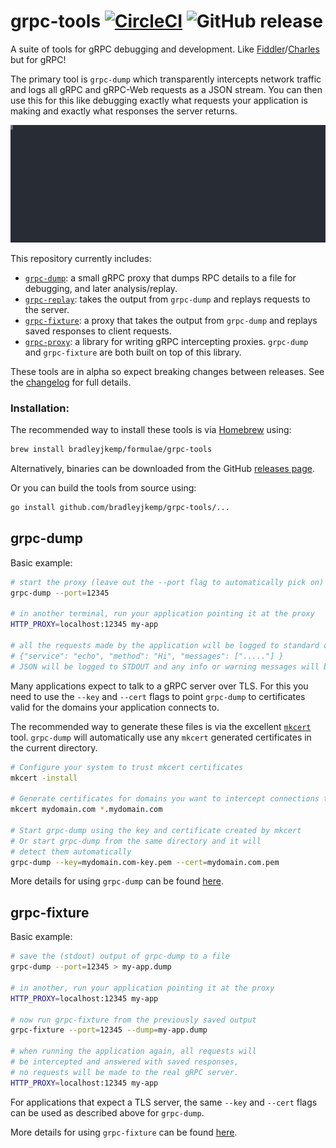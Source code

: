 # grpc-tools [![CircleCI](https://circleci.com/gh/bradleyjkemp/grpc-tools/tree/master.svg?style=svg)](https://circleci.com/gh/bradleyjkemp/grpc-tools/tree/master) ![GitHub release](https://img.shields.io/github/release/bradleyjkemp/grpc-tools.svg)

A suite of tools for gRPC debugging and development. Like [Fiddler](https://www.telerik.com/fiddler)/[Charles](https://www.charlesproxy.com/) but for gRPC!

The primary tool is `grpc-dump` which transparently intercepts network traffic and logs all gRPC and gRPC-Web requests as a JSON stream. You can then use this for this like debugging exactly what requests your application is making and exactly what responses the server returns.

![demo](demo.svg "Simple grpc-dump demo")

This repository currently includes:
* [`grpc-dump`](#grpc-dump): a small gRPC proxy that dumps RPC details to a file for debugging, and later analysis/replay.
* [`grpc-replay`](grpc-replay): takes the output from `grpc-dump` and replays requests to the server.
* [`grpc-fixture`](#grpc-fixture): a proxy that takes the output from `grpc-dump` and replays saved responses to client requests.
* [`grpc-proxy`](grpc-proxy): a library for writing gRPC intercepting proxies. `grpc-dump` and `grpc-fixture` are both built on top of this library.

These tools are in alpha so expect breaking changes between releases. See the [changelog](CHANGELOG.md) for full details.

### Installation:
The recommended way to install these tools is via [Homebrew](https://brew.sh/) using:
```bash
brew install bradleyjkemp/formulae/grpc-tools
```

Alternatively, binaries can be downloaded from the GitHub [releases page](https://github.com/bradleyjkemp/grpc-tools/releases/latest).

Or you can build the tools from source using:
```bash
go install github.com/bradleyjkemp/grpc-tools/...
```

## grpc-dump

Basic example:
```bash
# start the proxy (leave out the --port flag to automatically pick on)
grpc-dump --port=12345

# in another terminal, run your application pointing it at the proxy
HTTP_PROXY=localhost:12345 my-app

# all the requests made by the application will be logged to standard output in the grpc-dump window e.g.
# {"service": "echo", "method": "Hi", "messages": ["....."] }
# JSON will be logged to STDOUT and any info or warning messages will be logged to STDERR
```

Many applications expect to talk to a gRPC server over TLS. For this you need to use the `--key` and `--cert` flags to point `grpc-dump` to certificates valid for the domains your application connects to.

The recommended way to generate these files is via the excellent [`mkcert`](https://github.com/FiloSottile/mkcert) tool. `grpc-dump` will automatically use any `mkcert` generated certificates in the current directory.
```bash
# Configure your system to trust mkcert certificates
mkcert -install

# Generate certificates for domains you want to intercept connections to
mkcert mydomain.com *.mydomain.com

# Start grpc-dump using the key and certificate created by mkcert
# Or start grpc-dump from the same directory and it will
# detect them automatically
grpc-dump --key=mydomain.com-key.pem --cert=mydomain.com.pem
```

More details for using `grpc-dump` can be found [here](grpc-dump/README.md).

## grpc-fixture

Basic example:
```bash
# save the (stdout) output of grpc-dump to a file
grpc-dump --port=12345 > my-app.dump

# in another, run your application pointing it at the proxy
HTTP_PROXY=localhost:12345 my-app

# now run grpc-fixture from the previously saved output
grpc-fixture --port=12345 --dump=my-app.dump

# when running the application again, all requests will
# be intercepted and answered with saved responses,
# no requests will be made to the real gRPC server.
HTTP_PROXY=localhost:12345 my-app
```

For applications that expect a TLS server, the same `--key` and `--cert` flags can be used as described above for `grpc-dump`.

More details for using `grpc-fixture` can be found [here](grpc-fixture/README.md).
